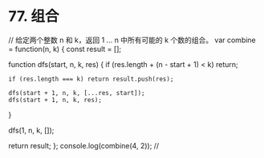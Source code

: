 # 77. 组合

// 给定两个整数 n 和 k，返回 1 ... n 中所有可能的 k 个数的组合。
var combine = function(n, k) {
  const result = [];

  function dfs(start, n, k, res) {
    if (res.length + (n - start + 1) < k) return;

    if (res.length === k) return result.push(res);

    dfs(start + 1, n, k, [...res, start]);
    dfs(start + 1, n, k, res);
  }

  dfs(1, n, k, []);

  return result;
};
console.log(combine(4, 2)); //
